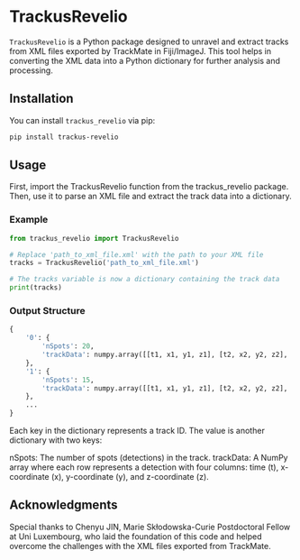 # TrackusRevelio

`TrackusRevelio` is a Python package designed to unravel and extract tracks from XML files exported by TrackMate in Fiji/ImageJ. This tool helps in converting the XML data into a Python dictionary for further analysis and processing.

## Installation

You can install `trackus_revelio` via pip:

```sh
pip install trackus-revelio
```

## Usage
First, import the TrackusRevelio function from the trackus_revelio package. Then, use it to parse an XML file and extract the track data into a dictionary.

### Example

```python
from trackus_revelio import TrackusRevelio

# Replace 'path_to_xml_file.xml' with the path to your XML file
tracks = TrackusRevelio('path_to_xml_file.xml')

# The tracks variable is now a dictionary containing the track data
print(tracks)
```
### Output Structure

```python
{
    '0': {
        'nSpots': 20,
        'trackData': numpy.array([[t1, x1, y1, z1], [t2, x2, y2, z2], ...])
    },
    '1': {
        'nSpots': 15,
        'trackData': numpy.array([[t1, x1, y1, z1], [t2, x2, y2, z2], ...])
    },
    ...
}
```
Each key in the dictionary represents a track ID. The value is another dictionary with two keys:

nSpots: The number of spots (detections) in the track.
trackData: A NumPy array where each row represents a detection with four columns: time (t), x-coordinate (x), y-coordinate (y), and z-coordinate (z).

## Acknowledgments

Special thanks to Chenyu JIN, Marie Skłodowska-Curie Postdoctoral Fellow at Uni Luxembourg, who laid the foundation of this code and helped overcome the challenges with the XML files exported from TrackMate.
